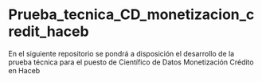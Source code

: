 # Prueba_tecnica_CD_monetizacion_credit_haceb
En el siguiente repositorio se pondrá a disposición el desarrollo de la prueba técnica para el puesto de Científico de Datos Monetización Crédito en Haceb
